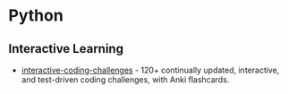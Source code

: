 # Python

## Interactive Learning

- [interactive-coding-challenges](https://github.com/donnemartin/interactive-coding-challenges) - 120+ continually updated, interactive, and test-driven coding challenges, with Anki flashcards.